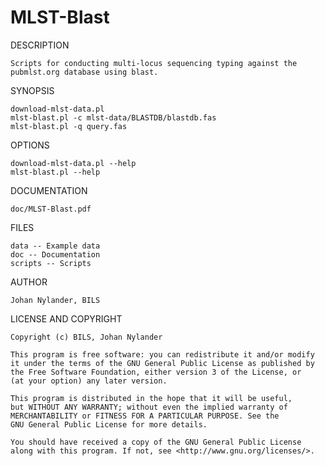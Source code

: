 MLST-Blast
==========

DESCRIPTION

    Scripts for conducting multi-locus sequencing typing against the pubmlst.org database using blast.


SYNOPSIS

    download-mlst-data.pl
    mlst-blast.pl -c mlst-data/BLASTDB/blastdb.fas
    mlst-blast.pl -q query.fas


OPTIONS

    download-mlst-data.pl --help
    mlst-blast.pl --help


DOCUMENTATION

    doc/MLST-Blast.pdf


FILES

    data -- Example data
    doc -- Documentation
    scripts -- Scripts


AUTHOR

    Johan Nylander, BILS


LICENSE AND COPYRIGHT

    Copyright (c) BILS, Johan Nylander

    This program is free software: you can redistribute it and/or modify
    it under the terms of the GNU General Public License as published by
    the Free Software Foundation, either version 3 of the License, or
    (at your option) any later version.

    This program is distributed in the hope that it will be useful,
    but WITHOUT ANY WARRANTY; without even the implied warranty of
    MERCHANTABILITY or FITNESS FOR A PARTICULAR PURPOSE. See the
    GNU General Public License for more details.

    You should have received a copy of the GNU General Public License
    along with this program. If not, see <http://www.gnu.org/licenses/>.
